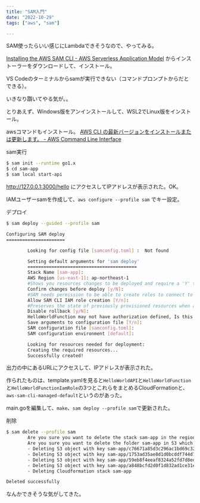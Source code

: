 ```yaml
---
title: "SAM入門"
date: "2022-10-29"
tags: ["aws", "sam"]

---
```


SAM使ったらいい感じにLambdaできそうなので、やってみる。

[Installing the AWS SAM CLI - AWS Serverless Application Model](https://docs.aws.amazon.com/serverless-application-model/latest/developerguide/serverless-sam-cli-install.html)
からインストーラーをダウンロードして、インストール。

VS Codeのターミナルからsamが実行できない（コマンドプロンプトからだとできる）。

いきなり躓いてやる気が。。

とりあえず、Windows版をアンインストールして、WSL2でLinux版をインストール。

awsコマンドもインストール。
[AWS CLI の最新バージョンをインストールまたは更新します。 - AWS Command Line Interface](https://docs.aws.amazon.com/ja_jp/cli/latest/userguide/getting-started-install.html#getting-started-install-instructions)

sam実行
```sh
$ sam init --runtime go1.x
$ cd sam-app
$ sam local start-api
```
http://127.0.0.1:3000/hello にアクセスしてIPアドレスが表示された。OK。

IAMユーザーsamを作成して、`aws configure --profile sam` でキー設定。

デプロイ
```sh
$ sam deploy --guided --profile sam

Configuring SAM deploy
======================

        Looking for config file [samconfig.toml] :  Not found

        Setting default arguments for 'sam deploy'
        =========================================
        Stack Name [sam-app]:
        AWS Region [us-east-1]: ap-northeast-1
        #Shows you resources changes to be deployed and require a 'Y' to initiate deploy
        Confirm changes before deploy [y/N]:
        #SAM needs permission to be able to create roles to connect to the resources in your template
        Allow SAM CLI IAM role creation [Y/n]:
        #Preserves the state of previously provisioned resources when an operation fails
        Disable rollback [y/N]:
        HelloWorldFunction may not have authorization defined, Is this okay? [y/N]: y
        Save arguments to configuration file [Y/n]:
        SAM configuration file [samconfig.toml]:
        SAM configuration environment [default]:

        Looking for resources needed for deployment:
        Creating the required resources...
        Successfully created!
```
出力の中にあるURLにアクセスして、IPアドレスが表示された。

作られたものは、template.yamlを見ると`HelloWorldAPI`と`HelloWorldFunction`と`HelloWorldFunctionIamRole`の3つとこれらをまとめるCloudFormationと、`aws-sam-cli-managed-default`というのがあった。

main.goを編集して、`make`、`sam deploy --profile sam`で更新された。

削除
```sh
$ sam delete --profile sam
        Are you sure you want to delete the stack sam-app in the region ap-northeast-1 ? [y/N]: y
        Are you sure you want to delete the folder sam-app in S3 which contains the artifacts? [y/N]: y
        - Deleting S3 object with key sam-app/c76671a85d3c296ac1bd69c32352798f
        - Deleting S3 object with key sam-app/1753ad35ae8d1d0bcddf744d77f7c03f.template
        - Deleting S3 object with key sam-app/59eb8f4eeaf8324a52fd7d8ed8741599
        - Deleting S3 object with key sam-app/a848bcfd2d0f1d832ad1ce31edca1e2f.template
        - Deleting Cloudformation stack sam-app

Deleted successfully
```

なんかできそうな気がしてきた。
